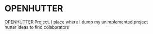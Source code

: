 # OPENHUTTER
OPENHUTTER Project. I place where I dump my unimplemented project hutter ideas to find colaborators
